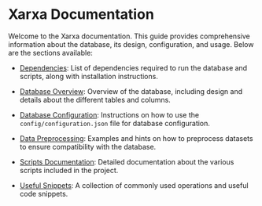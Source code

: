 # Xarxa Documentation

Welcome to the Xarxa documentation. This guide provides comprehensive information about the database, its design, configuration, and usage. Below are the sections available:

- [Dependencies](Dependencies.md): List of dependencies required to run the database and scripts, along with installation instructions.

- [Database Overview](Overview.md): Overview of the database, including design and details about the different tables and columns.

- [Database Configuration](Configuration.md): Instructions on how to use the `config/configuration.json` file for database configuration.

- [Data Preprocessing](Preprocessing.md): Examples and hints on how to preprocess datasets to ensure compatibility with the database.

- [Scripts Documentation](Scripts.md): Detailed documentation about the various scripts included in the project.

- [Useful Snippets](Snippets.md): A collection of commonly used operations and useful code snippets.
